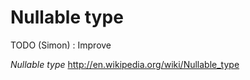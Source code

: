 Nullable type
====

TODO (Simon) : Improve

*Nullable type*
http://en.wikipedia.org/wiki/Nullable_type


